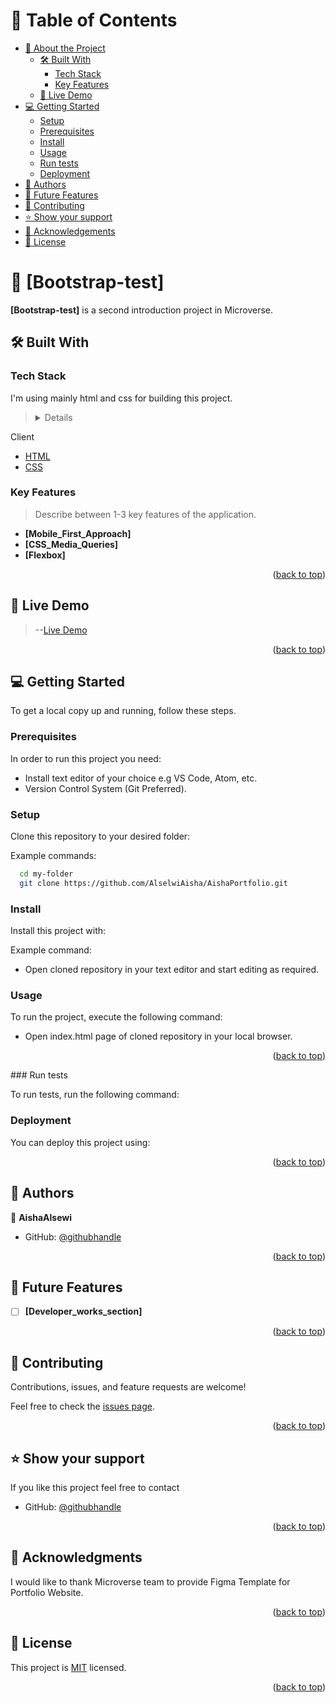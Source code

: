 <a name="readme-top"></a>

<!-- TABLE OF CONTENTS -->

# 📗 Table of Contents

- [📖 About the Project](#about-project)
  - [🛠 Built With](#built-with)
    - [Tech Stack](#tech-stack)
    - [Key Features](#key-features)
  - [🚀 Live Demo](#live-demo)
- [💻 Getting Started](#getting-started)
  - [Setup](#setup)
  - [Prerequisites](#prerequisites)
  - [Install](#install)
  - [Usage](#usage)
  - [Run tests](#run-tests)
  - [Deployment](#deployment)
- [👥 Authors](#authors)
- [🔭 Future Features](#future-features)
- [🤝 Contributing](#contributing)
- [⭐️ Show your support](#support)
- [🙏 Acknowledgements](#acknowledgements)
- [📝 License](#license)

<!-- PROJECT DESCRIPTION -->

# 📖 [Bootstrap-test] <a name="about-project"></a>


**[Bootstrap-test]** is a second introduction project in Microverse.

## 🛠 Built With <a name="built-with"></a>

### Tech Stack <a name="tech-stack"></a>

I'm using mainly html and css for building this project.

> <details>

  <summary>Client</summary>
  <ul>
    <li><a href="https://developer.mozilla.org/en-US/docs/Web/HTML">HTML</a></li>
    <li><a href="https://developer.mozilla.org/en-US/docs/Web/CSS">CSS</a></li>
  </ul>
</details>
<!-- Features -->

### Key Features <a name="key-features"></a>

> Describe between 1-3 key features of the application.

- **[Mobile_First_Approach]**
- **[CSS_Media_Queries]**
- **[Flexbox]**

<p align="right">(<a href="#readme-top">back to top</a>)</p>

<!-- LIVE DEMO -->

## 🚀 Live Demo <a name="live-demo"></a>

> --[Live Demo](https://alselwiaisha.github.io/AishaPortfolio/)

<p align="right">(<a href="#readme-top">back to top</a>)</p>

<!-- GETTING STARTED -->

## 💻 Getting Started <a name="getting-started"></a>

To get a local copy up and running, follow these steps.

### Prerequisites

In order to run this project you need:

- Install text editor of your choice e.g VS Code, Atom, etc.
- Version Control System (Git Preferred).

### Setup

Clone this repository to your desired folder:

Example commands:

```sh
  cd my-folder
  git clone https://github.com/AlselwiAisha/AishaPortfolio.git
```

### Install

Install this project with:

Example command:

- Open cloned repository in your text editor and start editing as required.

### Usage

To run the project, execute the following command:

- Open index.html page of cloned repository in your local browser.

<p align="right">(<a href="#readme-top">back to top</a>)</p>
### Run tests

To run tests, run the following command:

<!--
Example command:

```sh
  bin/rails test test/models/article_test.rb
```
--->

### Deployment

You can deploy this project using:

<!--
Example:

```sh

```
 -->

<p align="right">(<a href="#readme-top">back to top</a>)</p>

<!-- AUTHORS -->

## 👥 Authors <a name="authors"></a>

👤 **AishaAlsewi**

- GitHub: [@githubhandle](https://github.com/AlselwiAisha)

<p align="right">(<a href="#readme-top">back to top</a>)</p>

<!-- FUTURE FEATURES -->

## 🔭 Future Features <a name="future-features"></a>

- [ ] **[Developer_works_section]**

<p align="right">(<a href="#readme-top">back to top</a>)</p>

<!-- CONTRIBUTING -->

## 🤝 Contributing <a name="contributing"></a>

Contributions, issues, and feature requests are welcome!

Feel free to check the [issues page](https://github.com/AlselwiAisha/AishaPortfolio/issues/).

<p align="right">(<a href="#readme-top">back to top</a>)</p>

<!-- SUPPORT -->

## ⭐️ Show your support <a name="support"></a>

If you like this project feel free to contact

- GitHub: [@githubhandle](https://github.com/AlselwiAisha)

<p align="right">(<a href="#readme-top">back to top</a>)</p>

<!-- ACKNOWLEDGEMENTS -->

## 🙏 Acknowledgments <a name="acknowledgements"></a>

I would like to thank Microverse team to provide Figma Template for Portfolio Website.

<p align="right">(<a href="#readme-top">back to top</a>)</p>

<!-- FAQ (optional) -->

<!-- LICENSE -->

## 📝 License <a name="license"></a>

This project is [MIT](./MIT.md) licensed.

<p align="right">(<a href="#readme-top">back to top</a>)</p>
